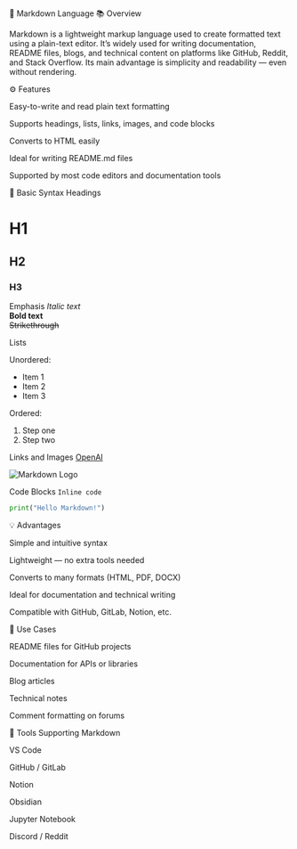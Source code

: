 📝 Markdown Language
📚 Overview

Markdown is a lightweight markup language used to create formatted text using a plain-text editor.
It’s widely used for writing documentation, README files, blogs, and technical content on platforms like GitHub, Reddit, and Stack Overflow.
Its main advantage is simplicity and readability — even without rendering.

⚙️ Features

Easy-to-write and read plain text formatting

Supports headings, lists, links, images, and code blocks

Converts to HTML easily

Ideal for writing README.md files

Supported by most code editors and documentation tools

🧱 Basic Syntax
Headings
# H1
## H2
### H3

Emphasis
*Italic text*  
**Bold text**  
~~Strikethrough~~

Lists

Unordered:

- Item 1
- Item 2
- Item 3


Ordered:

1. Step one
2. Step two

Links and Images
[OpenAI](https://www.openai.com)

![Markdown Logo](https://markdown-here.com/img/icon256.png)

Code Blocks
`Inline code`
```python
print("Hello Markdown!")
```

💡 Advantages

Simple and intuitive syntax

Lightweight — no extra tools needed

Converts to many formats (HTML, PDF, DOCX)

Ideal for documentation and technical writing

Compatible with GitHub, GitLab, Notion, etc.

🧠 Use Cases

README files for GitHub projects

Documentation for APIs or libraries

Blog articles

Technical notes

Comment formatting on forums

🔗 Tools Supporting Markdown

VS Code

GitHub / GitLab

Notion

Obsidian

Jupyter Notebook

Discord / Reddit
